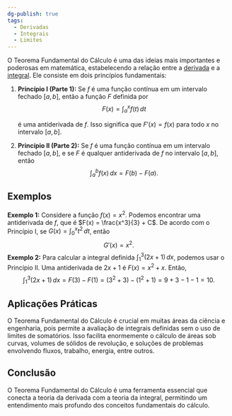 ```yaml
---
dg-publish: true
tags:
  - Derivadas
  - Integrais
  - Limites
---
```


O Teorema Fundamental do Cálculo é uma das ideias mais importantes e poderosas em matemática, estabelecendo a relação entre a [derivada](Derivadas) e a [integral](Integrais). Ele consiste em dois princípios fundamentais:

1. **Princípio I (Parte 1):** Se $f$ é uma função contínua em um intervalo fechado $[a, b]$, então a função $F$ definida por
$$
   F(x) = \int_a^x f(t) \, dt
$$

   é uma antiderivada de $f$. Isso significa que $F'(x) = f(x)$ para todo $x$ no intervalo $[a, b]$.

2. **Princípio II (Parte 2):** Se $f$ é uma função contínua em um intervalo fechado $[a, b]$, e se $F$ é qualquer antiderivada de $f$ no intervalo $[a, b]$, então
$$
   \int_a^b f(x) \, dx = F(b) - F(a).
$$

## Exemplos

**Exemplo 1:** Considere a função $f(x) = x^2$. Podemos encontrar uma antiderivada de $f$, que é $F(x) = \frac{x^3}{3} + C$. De acordo com o Princípio I, se $G(x) = \int_0^x t^2 \, dt$, então
$$
   G'(x) = x^2.
$$
**Exemplo 2:** Para calcular a integral definida $\int_1^3 (2x + 1) \, dx$, podemos usar o Princípio II. Uma antiderivada de $2x + 1$ é $F(x) = x^2 + x$. Então,
$$
   \int_1^3 (2x + 1) \, dx = F(3) - F(1) = (3^2 + 3) - (1^2 + 1) = 9 + 3 - 1 - 1 = 10.
$$

## Aplicações Práticas

O Teorema Fundamental do Cálculo é crucial em muitas áreas da ciência e engenharia, pois permite a avaliação de integrais definidas sem o uso de limites de somatórios. Isso facilita enormemente o cálculo de áreas sob curvas, volumes de sólidos de revolução, e soluções de problemas envolvendo fluxos, trabalho, energia, entre outros.

## Conclusão

O Teorema Fundamental do Cálculo é uma ferramenta essencial que conecta a teoria da derivada com a teoria da integral, permitindo um entendimento mais profundo dos conceitos fundamentais do cálculo.
